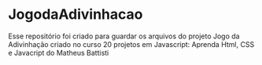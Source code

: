 # JogodaAdivinhacao
 Esse repositório foi criado para guardar os arquivos do projeto Jogo da Adivinhação criado no curso 20 projetos em Javascript: Aprenda Html, CSS e Javacript do Matheus Battisti
